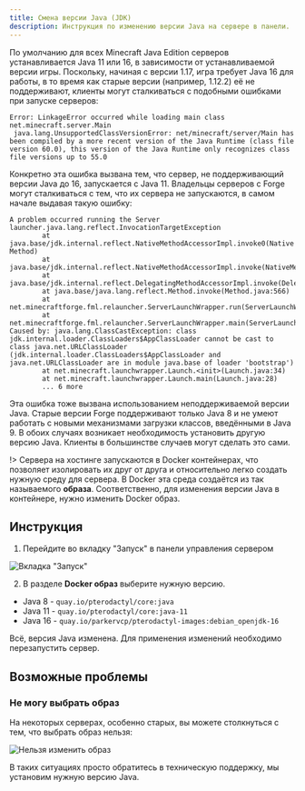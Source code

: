 ```yaml
---
title: Смена версии Java (JDK)
description: Инструкция по изменению версии Java на сервере в панели.
---
```


По умолчанию для всех Minecraft Java Edition серверов устанавливается Java 11 или 16, в зависимости от устанавливаемой версии игры. Поскольку, начиная с версии 1.17, игра требует Java 16 для работы, в то время как старые версии (например, 1.12.2) её не поддерживают, клиенты могут сталкиваться с подобными ошибками при запуске серверов:

```log
Error: LinkageError occurred while loading main class net.minecraft.server.Main 
 java.lang.UnsupportedClassVersionError: net/minecraft/server/Main has been compiled by a more recent version of the Java Runtime (class file version 60.0), this version of the Java Runtime only recognizes class file versions up to 55.0
```

Конкретно эта ошибка вызвана тем, что сервер, не поддерживающий версии Java до 16, запускается с Java 11. Владельцы серверов с Forge могут сталкиваться с тем, что их сервера не запускаются, в самом начале выдавая такую ошибку:

```log
A problem occurred running the Server launcher.java.lang.reflect.InvocationTargetException
        at java.base/jdk.internal.reflect.NativeMethodAccessorImpl.invoke0(Native Method)
        at java.base/jdk.internal.reflect.NativeMethodAccessorImpl.invoke(NativeMethodAccessorImpl.java:62)
        at java.base/jdk.internal.reflect.DelegatingMethodAccessorImpl.invoke(DelegatingMethodAccessorImpl.java:43)
        at java.base/java.lang.reflect.Method.invoke(Method.java:566)
        at net.minecraftforge.fml.relauncher.ServerLaunchWrapper.run(ServerLaunchWrapper.java:70)
        at net.minecraftforge.fml.relauncher.ServerLaunchWrapper.main(ServerLaunchWrapper.java:34)
Caused by: java.lang.ClassCastException: class jdk.internal.loader.ClassLoaders$AppClassLoader cannot be cast to class java.net.URLClassLoader (jdk.internal.loader.ClassLoaders$AppClassLoader and java.net.URLClassLoader are in module java.base of loader 'bootstrap')
        at net.minecraft.launchwrapper.Launch.<init>(Launch.java:34)
        at net.minecraft.launchwrapper.Launch.main(Launch.java:28)
        ... 6 more
```

Эта ошибка тоже вызвана использованием неподдерживаемой версии Java. Старые версии Forge поддерживают только Java 8 и не умеют работать с новыми механизмами загрузки классов, введёнными в Java 9. В обоих случаях возникает необходимость установить другую версию Java. Клиенты в большинстве случаев могут сделать это сами.

!> Сервера на хостинге запускаются в Docker контейнерах, что позволяет изолировать их друг от друга и относительно легко создать нужную среду для сервера. В Docker эта среда создаётся из так называемого **образа**. Соответственно, для изменения версии Java в контейнере, нужно изменить Docker образ.

## Инструкция
1. Перейдите во вкладку "Запуск" в панели управления сервером

![Вкладка "Запуск"](https://img.share.superhub.xyz/ibzid8.png)

2. В разделе **Docker образ** выберите нужную версию. 
* Java 8 - `quay.io/pterodactyl/core:java`
* Java 11 - `quay.io/pterodactyl/core:java-11`
* Java 16 - `quay.io/parkervcp/pterodactyl-images:debian_openjdk-16`

Всё, версия Java изменена. Для применения изменений необходимо перезапустить сервер.

## Возможные проблемы

### Не могу выбрать образ
На некоторых серверах, особенно старых, вы можете столкнуться с тем, что выбрать образ нельзя:

![Нельзя изменить образ](https://img.share.superhub.xyz/yt3ewx.png)

В таких ситуациях просто обратитесь в техническую поддержку, мы установим нужную версию Java.
